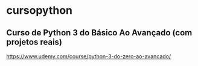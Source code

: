 # cursopython 

## Curso de Python 3 do Básico Ao Avançado (com projetos reais)
https://www.udemy.com/course/python-3-do-zero-ao-avancado/
